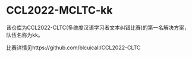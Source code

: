 # CCL2022-MCLTC-kk
该仓库为CCL2022-CLTC(多维度汉语学习者文本纠错比赛)的第一名解决方案，队伍名称为kk。


比赛详情见https://github.com/blcuicall/CCL2022-CLTC

